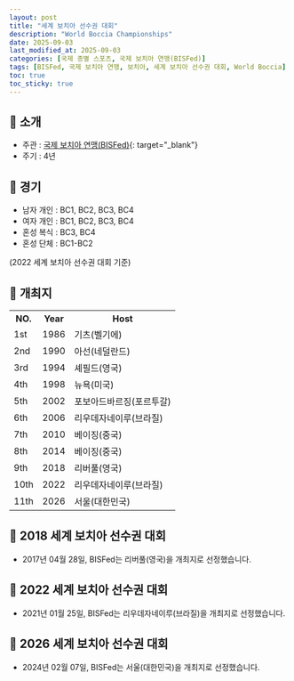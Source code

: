 ```yaml
---
layout: post
title: "세계 보치아 선수권 대회"
description: "World Boccia Championships"
date: 2025-09-03
last_modified_at: 2025-09-03
categories: [국제 종별 스포츠, 국제 보치아 연맹(BISFed)]
tags: [BISFed, 국제 보치아 연맹, 보치아, 세계 보치아 선수권 대회, World Boccia]
toc: true
toc_sticky: true
---
```

## 📜 소개
* 주관 : [국제 보치아 연맹(BISFed)](https://www.worldboccia.com/){: target="_blank"}
* 주기 : 4년

## 📜 경기
* 남자 개인 : BC1, BC2, BC3, BC4
* 여자 개인 : BC1, BC2, BC3, BC4
* 혼성 복식 : BC3, BC4
* 혼성 단체 : BC1-BC2

(2022 세계 보치아 선수권 대회 기준)

## 📜 개최지

<html>

<head>
    <meta charset="UTF-8">
</head>

<body>
    <table>
        <tr class="header-row">
            <th class="col-no">NO.</th>
            <th class="col-year">Year</th>
            <th class="col-host">Host</th>
        </tr>
        <tr>
            <td>1st</td>
            <td>1986</td>
            <td>기츠(벨기에)</td>
        </tr>
        <tr>
            <td>2nd</td>
            <td>1990</td>
            <td>아선(네덜란드)</td>
        </tr>
        <tr>
            <td>3rd</td>
            <td>1994</td>
            <td>셰필드(영국)</td>
        </tr>
        <tr>
            <td>4th</td>
            <td>1998</td>
            <td>뉴욕(미국)</td>
        </tr>
        <tr>
            <td>5th</td>
            <td>2002</td>
            <td>포보아드바르징(포르투갈)</td>
        </tr>
        <tr>
            <td>6th</td>
            <td>2006</td>
            <td>리우데자네이루(브라질)</td>
        </tr>
        <tr>
            <td>7th</td>
            <td>2010</td>
            <td>베이징(중국)</td>
        </tr>
        <tr>
            <td>8th</td>
            <td>2014</td>
            <td>베이징(중국)</td>
        </tr>
        <tr>
            <td>9th</td>
            <td>2018</td>
            <td>리버풀(영국)</td>
        </tr>
        <tr>
            <td>10th</td>
            <td>2022</td>
            <td>리우데자네이루(브라질)</td>
        </tr>
        <tr>
            <td><span class="korea-host">11th</span></td>
            <td><span class="korea-host">2026</span></td>
            <td><span class="korea-host">서울(대한민국)</span></td>
        </tr>
    </table>
</body>

</html>

## 📜 2018 세계 보치아 선수권 대회
* 2017년 04월 28일, BISFed는 <span class="foreign-host">리버풀(영국)</span>을 개최지로 선정했습니다.

## 📜 2022 세계 보치아 선수권 대회
* 2021년 01월 25일, BISFed는 <span class="foreign-host">리우데자네이루(브라질)</span>을 개최지로 선정했습니다.

## 📜 2026 세계 보치아 선수권 대회
* 2024년 02월 07일, BISFed는 <span class="korea-host">서울(대한민국)</span>을 개최지로 선정했습니다.
